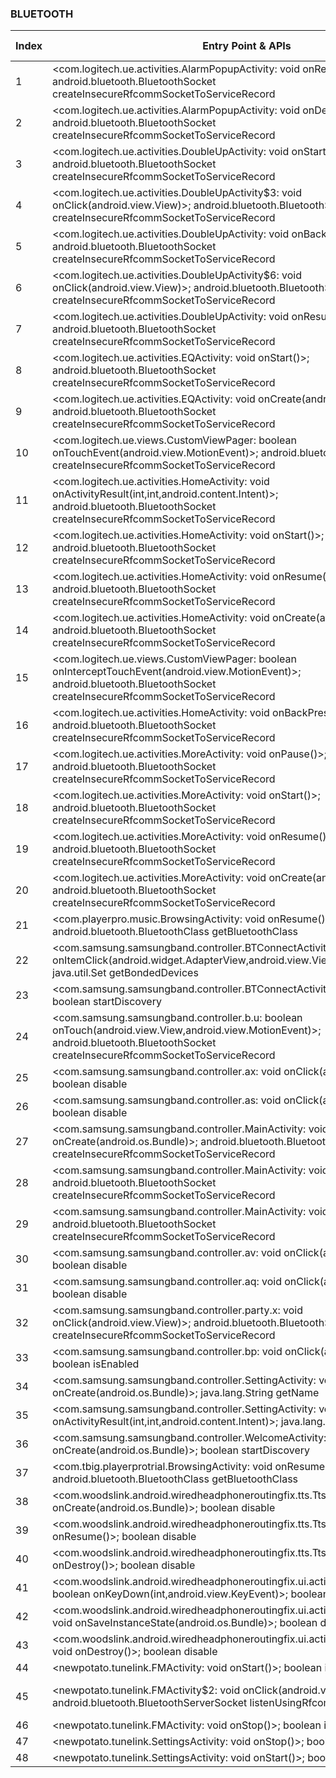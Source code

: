 ### BLUETOOTH
| Index | Entry Point & APIs | Screen shot | Resource id | Label |
| ------------- | ------------- | ------------- |-------------|-------------|
| 1 | <com.logitech.ue.activities.AlarmPopupActivity: void onResume()>; android.bluetooth.BluetoothSocket createInsecureRfcommSocketToServiceRecord | ![](D:\COSMOS\output\py\Play_win8\Music_Audio\com.logitech.ueroll\com.logitech.ue.activities.AlarmPopupActivity.png) |  | |
| 2 | <com.logitech.ue.activities.AlarmPopupActivity: void onDestroy()>; android.bluetooth.BluetoothSocket createInsecureRfcommSocketToServiceRecord | ![](D:\COSMOS\output\py\Play_win8\Music_Audio\com.logitech.ueroll\com.logitech.ue.activities.AlarmPopupActivity.png) |  | |
| 3 | <com.logitech.ue.activities.DoubleUpActivity: void onStart()>; android.bluetooth.BluetoothSocket createInsecureRfcommSocketToServiceRecord | ![](D:\COSMOS\output\py\Play_win8\Music_Audio\com.logitech.ueroll\com.logitech.ue.activities.DoubleUpActivity.png) |  | |
| 4 | <com.logitech.ue.activities.DoubleUpActivity$3: void onClick(android.view.View)>; android.bluetooth.BluetoothSocket createInsecureRfcommSocketToServiceRecord | ![](D:\COSMOS\output\py\Play_win8\Music_Audio\com.logitech.ueroll\com.logitech.ue.activities.DoubleUpActivity.png) |  | |
| 5 | <com.logitech.ue.activities.DoubleUpActivity: void onBackPressed()>; android.bluetooth.BluetoothSocket createInsecureRfcommSocketToServiceRecord | ![](D:\COSMOS\output\py\Play_win8\Music_Audio\com.logitech.ueroll\com.logitech.ue.activities.DoubleUpActivity.png) |  | |
| 6 | <com.logitech.ue.activities.DoubleUpActivity$6: void onClick(android.view.View)>; android.bluetooth.BluetoothSocket createInsecureRfcommSocketToServiceRecord | ![](D:\COSMOS\output\py\Play_win8\Music_Audio\com.logitech.ueroll\com.logitech.ue.activities.DoubleUpActivity.png) |  | |
| 7 | <com.logitech.ue.activities.DoubleUpActivity: void onResume()>; android.bluetooth.BluetoothSocket createInsecureRfcommSocketToServiceRecord | ![](D:\COSMOS\output\py\Play_win8\Music_Audio\com.logitech.ueroll\com.logitech.ue.activities.DoubleUpActivity.png) |  | |
| 8 | <com.logitech.ue.activities.EQActivity: void onStart()>; android.bluetooth.BluetoothSocket createInsecureRfcommSocketToServiceRecord | ![](D:\COSMOS\output\py\Play_win8\Music_Audio\com.logitech.ueroll\com.logitech.ue.activities.EQActivity.png) |  | |
| 9 | <com.logitech.ue.activities.EQActivity: void onCreate(android.os.Bundle)>; android.bluetooth.BluetoothSocket createInsecureRfcommSocketToServiceRecord | ![](D:\COSMOS\output\py\Play_win8\Music_Audio\com.logitech.ueroll\com.logitech.ue.activities.EQActivity.png) |  | |
| 10 | <com.logitech.ue.views.CustomViewPager: boolean onTouchEvent(android.view.MotionEvent)>; android.bluetooth.BluetoothSocket createInsecureRfcommSocketToServiceRecord | ![](D:\COSMOS\output\py\Play_win8\Music_Audio\com.logitech.ueroll\com.logitech.ue.activities.HomeActivity.png) | {'2131558504': <sensitive_component.SensitiveComponent.SensitiveView object at 0x0000027283CEF4E0>} | |
| 11 | <com.logitech.ue.activities.HomeActivity: void onActivityResult(int,int,android.content.Intent)>; android.bluetooth.BluetoothSocket createInsecureRfcommSocketToServiceRecord | ![](D:\COSMOS\output\py\Play_win8\Music_Audio\com.logitech.ueroll\com.logitech.ue.activities.HomeActivity.png) |  | |
| 12 | <com.logitech.ue.activities.HomeActivity: void onStart()>; android.bluetooth.BluetoothSocket createInsecureRfcommSocketToServiceRecord | ![](D:\COSMOS\output\py\Play_win8\Music_Audio\com.logitech.ueroll\com.logitech.ue.activities.HomeActivity.png) |  | |
| 13 | <com.logitech.ue.activities.HomeActivity: void onResume()>; android.bluetooth.BluetoothSocket createInsecureRfcommSocketToServiceRecord | ![](D:\COSMOS\output\py\Play_win8\Music_Audio\com.logitech.ueroll\com.logitech.ue.activities.HomeActivity.png) |  | |
| 14 | <com.logitech.ue.activities.HomeActivity: void onCreate(android.os.Bundle)>; android.bluetooth.BluetoothSocket createInsecureRfcommSocketToServiceRecord | ![](D:\COSMOS\output\py\Play_win8\Music_Audio\com.logitech.ueroll\com.logitech.ue.activities.HomeActivity.png) |  | |
| 15 | <com.logitech.ue.views.CustomViewPager: boolean onInterceptTouchEvent(android.view.MotionEvent)>; android.bluetooth.BluetoothSocket createInsecureRfcommSocketToServiceRecord | ![](D:\COSMOS\output\py\Play_win8\Music_Audio\com.logitech.ueroll\com.logitech.ue.activities.HomeActivity.png) | {'2131558504': <sensitive_component.SensitiveComponent.SensitiveView object at 0x0000027283CEF6A0>} | |
| 16 | <com.logitech.ue.activities.HomeActivity: void onBackPressed()>; android.bluetooth.BluetoothSocket createInsecureRfcommSocketToServiceRecord | ![](D:\COSMOS\output\py\Play_win8\Music_Audio\com.logitech.ueroll\com.logitech.ue.activities.HomeActivity.png) |  | |
| 17 | <com.logitech.ue.activities.MoreActivity: void onPause()>; android.bluetooth.BluetoothSocket createInsecureRfcommSocketToServiceRecord | ![](D:\COSMOS\output\py\Play_win8\Music_Audio\com.logitech.ueroll\com.logitech.ue.activities.MoreActivity.png) |  | |
| 18 | <com.logitech.ue.activities.MoreActivity: void onStart()>; android.bluetooth.BluetoothSocket createInsecureRfcommSocketToServiceRecord | ![](D:\COSMOS\output\py\Play_win8\Music_Audio\com.logitech.ueroll\com.logitech.ue.activities.MoreActivity.png) |  | |
| 19 | <com.logitech.ue.activities.MoreActivity: void onResume()>; android.bluetooth.BluetoothSocket createInsecureRfcommSocketToServiceRecord | ![](D:\COSMOS\output\py\Play_win8\Music_Audio\com.logitech.ueroll\com.logitech.ue.activities.MoreActivity.png) |  | |
| 20 | <com.logitech.ue.activities.MoreActivity: void onCreate(android.os.Bundle)>; android.bluetooth.BluetoothSocket createInsecureRfcommSocketToServiceRecord | ![](D:\COSMOS\output\py\Play_win8\Music_Audio\com.logitech.ueroll\com.logitech.ue.activities.MoreActivity.png) |  | |
| 21 | <com.playerpro.music.BrowsingActivity: void onResume()>; android.bluetooth.BluetoothClass getBluetoothClass | ![](D:\COSMOS\output\py\Play_win8\Music_Audio\com.playerpro.music\com.playerpro.music.BrowsingActivity.png) |  | |
| 22 | <com.samsung.samsungband.controller.BTConnectActivity: void onItemClick(android.widget.AdapterView,android.view.View,int,long)>; java.util.Set getBondedDevices | ![](D:\COSMOS\output\py\Play_win8\Music_Audio\com.samsung.samsungband\com.samsung.samsungband.controller.BTConnectActivity.png) |  | |
| 23 | <com.samsung.samsungband.controller.BTConnectActivity: void onResume()>; boolean startDiscovery | ![](D:\COSMOS\output\py\Play_win8\Music_Audio\com.samsung.samsungband\com.samsung.samsungband.controller.BTConnectActivity.png) |  | |
| 24 | <com.samsung.samsungband.controller.b.u: boolean onTouch(android.view.View,android.view.MotionEvent)>; android.bluetooth.BluetoothSocket createInsecureRfcommSocketToServiceRecord | ![](D:\COSMOS\output\py\Play_win8\Music_Audio\com.samsung.samsungband\com.samsung.samsungband.controller.MainActivity.png) |  | |
| 25 | <com.samsung.samsungband.controller.ax: void onClick(android.view.View)>; boolean disable | ![](D:\COSMOS\output\py\Play_win8\Music_Audio\com.samsung.samsungband\com.samsung.samsungband.controller.MainActivity.png) |  | |
| 26 | <com.samsung.samsungband.controller.as: void onClick(android.view.View)>; boolean disable | ![](D:\COSMOS\output\py\Play_win8\Music_Audio\com.samsung.samsungband\com.samsung.samsungband.controller.MainActivity.png) |  | |
| 27 | <com.samsung.samsungband.controller.MainActivity: void onCreate(android.os.Bundle)>; android.bluetooth.BluetoothSocket createInsecureRfcommSocketToServiceRecord | ![](D:\COSMOS\output\py\Play_win8\Music_Audio\com.samsung.samsungband\com.samsung.samsungband.controller.MainActivity.png) |  | |
| 28 | <com.samsung.samsungband.controller.MainActivity: void onResume()>; android.bluetooth.BluetoothSocket createInsecureRfcommSocketToServiceRecord | ![](D:\COSMOS\output\py\Play_win8\Music_Audio\com.samsung.samsungband\com.samsung.samsungband.controller.MainActivity.png) |  | |
| 29 | <com.samsung.samsungband.controller.MainActivity: void onStart()>; android.bluetooth.BluetoothSocket createInsecureRfcommSocketToServiceRecord | ![](D:\COSMOS\output\py\Play_win8\Music_Audio\com.samsung.samsungband\com.samsung.samsungband.controller.MainActivity.png) |  | |
| 30 | <com.samsung.samsungband.controller.av: void onClick(android.view.View)>; boolean disable | ![](D:\COSMOS\output\py\Play_win8\Music_Audio\com.samsung.samsungband\com.samsung.samsungband.controller.MainActivity.png) |  | |
| 31 | <com.samsung.samsungband.controller.aq: void onClick(android.view.View)>; boolean disable | ![](D:\COSMOS\output\py\Play_win8\Music_Audio\com.samsung.samsungband\com.samsung.samsungband.controller.MainActivity.png) |  | |
| 32 | <com.samsung.samsungband.controller.party.x: void onClick(android.view.View)>; android.bluetooth.BluetoothSocket createInsecureRfcommSocketToServiceRecord | ![](D:\COSMOS\output\py\Play_win8\Music_Audio\com.samsung.samsungband\com.samsung.samsungband.controller.party.EqActivity.png) |  | |
| 33 | <com.samsung.samsungband.controller.bp: void onClick(android.view.View)>; boolean isEnabled | ![](D:\COSMOS\output\py\Play_win8\Music_Audio\com.samsung.samsungband\com.samsung.samsungband.controller.SettingActivity.png) |  | |
| 34 | <com.samsung.samsungband.controller.SettingActivity: void onCreate(android.os.Bundle)>; java.lang.String getName | ![](D:\COSMOS\output\py\Play_win8\Music_Audio\com.samsung.samsungband\com.samsung.samsungband.controller.SettingActivity.png) |  | |
| 35 | <com.samsung.samsungband.controller.SettingActivity: void onActivityResult(int,int,android.content.Intent)>; java.lang.String getName | ![](D:\COSMOS\output\py\Play_win8\Music_Audio\com.samsung.samsungband\com.samsung.samsungband.controller.SettingActivity.png) |  | |
| 36 | <com.samsung.samsungband.controller.WelcomeActivity: void onCreate(android.os.Bundle)>; boolean startDiscovery | ![](D:\COSMOS\output\py\Play_win8\Music_Audio\com.samsung.samsungband\com.samsung.samsungband.controller.WelcomeActivity.png) |  | |
| 37 | <com.tbig.playerprotrial.BrowsingActivity: void onResume()>; android.bluetooth.BluetoothClass getBluetoothClass | ![](D:\COSMOS\output\py\Play_win8\Music_Audio\com.tbig.playerprotrial\com.tbig.playerprotrial.BrowsingActivity.png) |  | |
| 38 | <com.woodslink.android.wiredheadphoneroutingfix.tts.TtsSettings: void onCreate(android.os.Bundle)>; boolean disable | ![](D:\COSMOS\output\py\Play_win8\Music_Audio\com.woodslink.android.wiredheadphoneroutingfix\com.woodslink.android.wiredheadphoneroutingfix.tts.TtsSettings.png) |  | |
| 39 | <com.woodslink.android.wiredheadphoneroutingfix.tts.TtsSettings: void onResume()>; boolean disable | ![](D:\COSMOS\output\py\Play_win8\Music_Audio\com.woodslink.android.wiredheadphoneroutingfix\com.woodslink.android.wiredheadphoneroutingfix.tts.TtsSettings.png) |  | |
| 40 | <com.woodslink.android.wiredheadphoneroutingfix.tts.TtsSettings: void onDestroy()>; boolean disable | ![](D:\COSMOS\output\py\Play_win8\Music_Audio\com.woodslink.android.wiredheadphoneroutingfix\com.woodslink.android.wiredheadphoneroutingfix.tts.TtsSettings.png) |  | |
| 41 | <com.woodslink.android.wiredheadphoneroutingfix.ui.activity.HelpActivity: boolean onKeyDown(int,android.view.KeyEvent)>; boolean disable | ![](D:\COSMOS\output\py\Play_win8\Music_Audio\com.woodslink.android.wiredheadphoneroutingfix\com.woodslink.android.wiredheadphoneroutingfix.ui.activity.HelpActivity.png) |  | |
| 42 | <com.woodslink.android.wiredheadphoneroutingfix.ui.activity.PreferencesActivity: void onSaveInstanceState(android.os.Bundle)>; boolean disable | ![](D:\COSMOS\output\py\Play_win8\Music_Audio\com.woodslink.android.wiredheadphoneroutingfix\com.woodslink.android.wiredheadphoneroutingfix.ui.activity.PreferencesActivity.png) |  | |
| 43 | <com.woodslink.android.wiredheadphoneroutingfix.ui.activity.PreferencesActivity: void onDestroy()>; boolean disable | ![](D:\COSMOS\output\py\Play_win8\Music_Audio\com.woodslink.android.wiredheadphoneroutingfix\com.woodslink.android.wiredheadphoneroutingfix.ui.activity.PreferencesActivity.png) |  | |
| 44 | <newpotato.tunelink.FMActivity: void onStart()>; boolean isEnabled | ![](D:\COSMOS\output\py\Play_win8\Music_Audio\newpotato.tunelink\newpotato.tunelink.FMActivity.png) |  | |
| 45 | <newpotato.tunelink.FMActivity$2: void onClick(android.view.View)>; android.bluetooth.BluetoothServerSocket listenUsingRfcommWithServiceRecord | ![](D:\COSMOS\output\py\Play_win8\Music_Audio\newpotato.tunelink\newpotato.tunelink.FMActivity.png) | {'2131296309': <sensitive_component.SensitiveComponent.SensitiveView object at 0x00000272839F5F28>} | |
| 46 | <newpotato.tunelink.FMActivity: void onStop()>; boolean isEnabled | ![](D:\COSMOS\output\py\Play_win8\Music_Audio\newpotato.tunelink\newpotato.tunelink.FMActivity.png) |  | |
| 47 | <newpotato.tunelink.SettingsActivity: void onStop()>; boolean isEnabled | ![](D:\COSMOS\output\py\Play_win8\Music_Audio\newpotato.tunelink\newpotato.tunelink.SettingsActivity.png) |  | |
| 48 | <newpotato.tunelink.SettingsActivity: void onStart()>; boolean isEnabled | ![](D:\COSMOS\output\py\Play_win8\Music_Audio\newpotato.tunelink\newpotato.tunelink.SettingsActivity.png) |  | |
